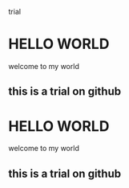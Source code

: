  trial
 # HELLO WORLD 
 welcome to my world 
 ## this is a trial on github
 # HELLO WORLD 
 welcome to my world 
 ## this is a trial on github